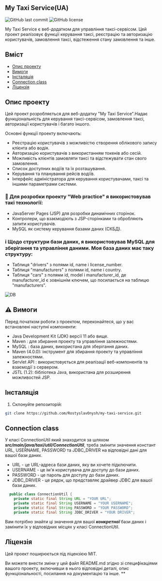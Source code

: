 ## My Taxi Service(UA)

![GitHub last commit](https://img.shields.io/github/last-commit/RostyslavOnysh/my-taxi-service)
![GitHub license](https://img.shields.io/github/license/RostyslavOnysh/my-taxi-service)

My Taxi Service є веб-додатком для управління таксі-сервісом. Цей проект реалізовує функції керування таксі, реєстрацію та авторизацію користувачів, замовлення таксі, відстеження стану замовлення та інше.

## Вміст

- [Опис проекту](#опис-проекту)
- [Вимоги](#вимоги)
- [Інсталяція](#інсталяція)
- [Connection class](#connection-class)
- [Ліцензія](#ліцензія)


## Опис проекту

Цей проект розробляється для веб-додатку "My Taxi Service".Надає функціональність для керування таксі-сервісом, замовлення таксі, авторизації користувачів і багато іншого.

Основні функції проекту включають:

- Реєстрацію користувачів з можливістю створення облікового запису клієнта або водія.
- Авторизацію користувачів з використанням токенів або сесій.
- Можливість клієнтів замовляти таксі та відстежувати стан свого замовлення.
- Список доступних водіїв та їх розташування.
- Керування та планування рейсів водіїв.
- Інтерфейс адміністратора для керування користувачами, таксі та іншими параметрами системи.

### 🧰 Для розробки проекту "Web practice" я використовував такі технології:

- JavaServer Pages (JSP) для розробки динамічних сторінок.
- Контролери, що взаємодіють з JSP-сторінками та обробляють запити користувачів.
- MySQL як систему керування базами даних (СКБД).

### ℹ️ Щодо структури бази даних, я використовував MySQL для зберігання та управління даними. Моя база даних має таку структуру:

- Таблиця "drivers" з полями id, name і license_number.
- Таблиця "manufacturers" з полями id, name і country.
- Таблиця "cars" з полями id, model і manufacturer_id, де manufacturer_id є зовнішнім ключем, що посилається на таблицю "manufacturers".

  
![DB](https://github.com/RostyslavOnysh/my-taxi-service/assets/98691406/237bd637-96f9-4cdc-8c3c-12daa790693a)

  

## ⚠️ Вимоги

Перед початком роботи з проектом, переконайтеся, що у вас встановлені наступні компоненти:

- Java Development Kit (JDK) версії 11 або вище.
- Maven : для збирання проекту та управління залежностями.
-  MySQL : база даних, використана для зберігання даних.
- Maven (4.0.0): інструмент для збирання проекту та управління залежностями.
- Servlet API : використовується для реалізації веб-компонентів та взаємодії з сервером.
- JSTL (1.2): бібліотека Java, використана для розширення можливостей JSP.


## Інсталяція

1. Склонуйте репозиторій:

```bash
git clone https://github.com/RostyslavOnysh/my-taxi-service.git
```

## Connection class
У класі ConnectionUtil який знаходится за шляхом 
 ***src/main/java/taxi/util/ConnectionUtil***,
 треба змінити значення констант URL, USERNAME, PASSWORD та JDBC_DRIVER на відповідні дані для вашої бази даних.
* URL - це URL-адреса бази даних, яку ви хочете підключити.
* USERNAME - це ім'я користувача для доступу до бази даних.
* PASSWORD - це пароль для доступу до бази даних.
* JDBC_DRIVER - це рядок, що представляє драйвер JDBC для вашої бази даних.

```java
  public class ConnectionUtil {
    private static final String URL = "YOUR URL";
    private static final String USERNAME = "YOUR USERNAME";
    private static final String PASSWORD = "YOUR PASSWORD";
    private static final String JDBC_DRIVER = "YOUR DRIVER";
 ```

Вам потрібно знайти ці значення для вашої ***конкретної*** бази даних і замінити їх у відповідних місцях у класі ConnectionUtil.


## Ліцензія
Цей проект поширюється під ліцензією MIT.

Ви можете внести зміни у цей файл README.md згідно зі специфікаціями вашого проекту, включивши в нього відповідні деталі, опис функціональності, посилання на документацію та інше.
**
